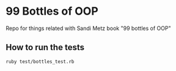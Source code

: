 # 99 Bottles of OOP
Repo for things related with Sandi Metz book "99 bottles of OOP"

## How to run the tests
`ruby test/bottles_test.rb`